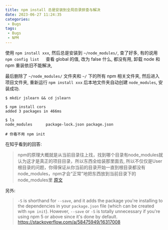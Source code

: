 ```yaml
---
title: npm install 总是安装到全局目录排查与解决
date: 2023-06-27 11:24:35
categories:
 - Bugs
tags:
 - Bugs
 - NPM
---
```


使用 `npm install xxx`, 然后总是安装到 `~/node_modules/`, 查了好多, 有的说用 `npm config list   `查看 global 的值, 改为 false 什么, 都没有用, 卸载 node 和 npm 重装依旧不能解决, 

<!--more-->

最后删除了  `~/node_modules/` 文件夹和 `~/` 下的所有 npm 相关文件夹, 然后进入项目文件夹, 重新运行 `npm install xxx` 后本地文件夹自动创建 `node_modules`, 安装成功. 

```shell
$ mkdir jslearn && cd jslearn

$ npm install cors
added 3 packages in 466ms

$ ls
node_modules      package-lock.json package.json

# 你看不用 npm init
```

在知乎看到的回答:

> npm的原理大概就是从当前目录往上找，找到哪个目录有node_modules就认为这才是真正的项目目录，所以东西全给装那里面去, 所以不仅仅是User根目录的问题，你得保证从你当前的目录开始一直到根目录都没有node_modules，npm才会“正常”地把东西放到当前目录下的node_modules里 [原文](https://www.zhihu.com/question/33302274/answer/56276831)

另外: 

> `-S` is shorthand for `--save`, and it adds the package you're installing to the dependencies in your `package.json` file (which can be created with `npm init`). However, `--save` or `-S` is totally unnecessary if you're using npm 5 or above since it's done by default. https://stackoverflow.com/a/58475949/16317008
